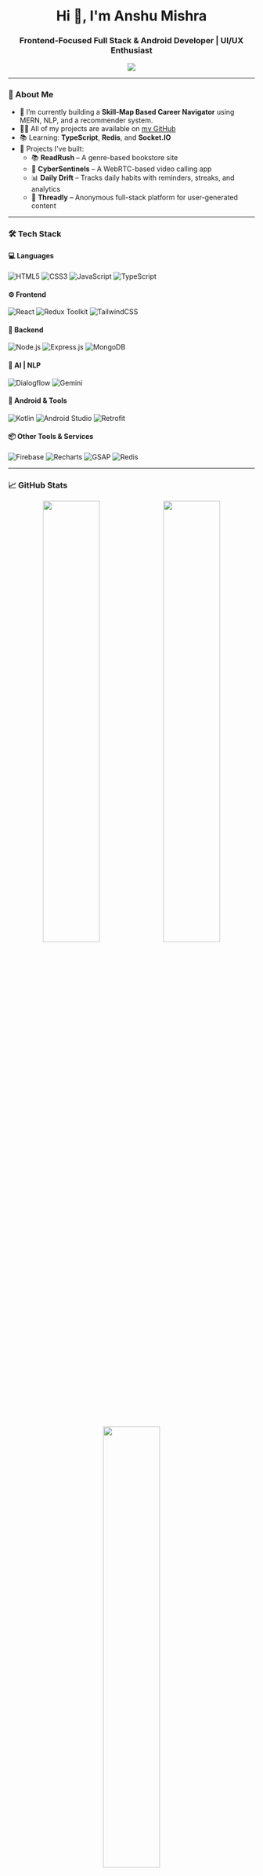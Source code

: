 <h1 align="center">Hi 👋, I'm Anshu Mishra</h1>
<h3 align="center">Frontend-Focused Full Stack & Android Developer | UI/UX Enthusiast</h3>

<p align="center">
  <img src="https://readme-typing-svg.herokuapp.com/?lines=Passionate%20Web%20%26%20Android%20Developer;Frontend%20Lover%20|%20Clean%20UI%20Builder;MERN%20Stack%20%7C%20Cloud%20%7C%20AI%20Exploration;Always%20Learning%20%F0%9F%93%9A" />
</p>

---

### 🚀 About Me

- 🔭 I’m currently building a **Skill-Map Based Career Navigator** using MERN, NLP, and a recommender system.
- 👨‍💻 All of my projects are available on [my GitHub](https://github.com/amishra-D)
- 📚 Learning: **TypeScript**, **Redis**, and **Socket.IO**
- 🧠 Projects I've built:  
  - 📚 **ReadRush** – A genre-based bookstore site  
  - 🔐 **CyberSentinels** – A WebRTC-based video calling app  
  - 📊 **Daily Drift** – Tracks daily habits with reminders, streaks, and analytics  
  - 🧵 **Threadly** – Anonymous full-stack platform for user-generated content  

---

### 🛠️ Tech Stack

#### 💻 Languages
![HTML5](https://img.shields.io/badge/HTML5-E34F26?style=for-the-badge&logo=html5&logoColor=white)
![CSS3](https://img.shields.io/badge/CSS3-1572B6?style=for-the-badge&logo=css3&logoColor=white)
![JavaScript](https://img.shields.io/badge/JavaScript-F7DF1E?style=for-the-badge&logo=javascript&logoColor=black)
![TypeScript](https://img.shields.io/badge/TypeScript-007ACC?style=for-the-badge&logo=typescript)

#### ⚙️ Frontend
![React](https://img.shields.io/badge/React-20232a?style=for-the-badge&logo=react&logoColor=61DAFB)
![Redux Toolkit](https://img.shields.io/badge/Redux_Toolkit-764ABC?style=for-the-badge&logo=redux&logoColor=white)
![TailwindCSS](https://img.shields.io/badge/TailwindCSS-06B6D4?style=for-the-badge&logo=tailwindcss)

#### 🔧 Backend
![Node.js](https://img.shields.io/badge/Node.js-339933?style=for-the-badge&logo=nodedotjs)
![Express.js](https://img.shields.io/badge/Express.js-000000?style=for-the-badge&logo=express&logoColor=white)
![MongoDB](https://img.shields.io/badge/MongoDB-47A248?style=for-the-badge&logo=mongodb)

#### 🧠 AI | NLP
![Dialogflow](https://img.shields.io/badge/Dialogflow-FF9800?style=for-the-badge&logo=dialogflow&logoColor=white)
![Gemini](https://img.shields.io/badge/Google%20Gemini-AI-blueviolet?style=for-the-badge)

#### 📲 Android & Tools
![Kotlin](https://img.shields.io/badge/Kotlin-7F52FF?style=for-the-badge&logo=kotlin&logoColor=white)
![Android Studio](https://img.shields.io/badge/Android_Studio-3DDC84?style=for-the-badge&logo=android-studio&logoColor=white)
![Retrofit](https://img.shields.io/badge/Retrofit-0077B5?style=for-the-badge&logo=retrofit&logoColor=white)

#### 📦 Other Tools & Services
![Firebase](https://img.shields.io/badge/Firebase-FFCA28?style=for-the-badge&logo=firebase)
![Recharts](https://img.shields.io/badge/Recharts-E15759?style=for-the-badge&logo=recharts&logoColor=white)
![GSAP](https://img.shields.io/badge/GSAP-88CE02?style=for-the-badge&logo=greensock&logoColor=black)
![Redis](https://img.shields.io/badge/Redis-DC382D?style=for-the-badge&logo=redis&logoColor=white)

---

### 📈 GitHub Stats

<p align="center">
  <img width="48%" src="https://github-readme-stats.vercel.app/api?username=amishra-D&show_icons=true&theme=radical" />
  <img width="48%" src="https://github-readme-streak-stats.herokuapp.com/?user=amishra-D&theme=radical" />
</p>

<p align="center">
  <img width="48%" src="https://github-readme-stats.vercel.app/api/top-langs/?username=amishra-D&layout=compact&theme=radical" />
</p>

---

### 📌 Featured Projects

| Project          | Description                                                                                  | Stack Used                        | Live Demo     |
|------------------|----------------------------------------------------------------------------------------------|------------------------------------|---------------|
| **ReadRush**     | A clean and organized genre-based online bookstore                                           | React, Tailwind, Firebase          | [Visit](#)    |
| **DailyDrift**   | Track daily habits with streaks, charts, and notification reminders                         | React, Firebase, Recharts          | [Visit](#)    |
| **CyberSentinels** | Secure peer-to-peer video calls using WebRTC and signaling server                         | WebRTC, Express, Socket.io         | [Visit](#)    |
| **Skill Navigator** | A MERN+NLP based platform suggesting career paths based on your skill map                | MongoDB, Express, React, Node, AI  | [Coming Soon] |

---

### 📬 Connect With Me

<p align="center">
  <a href="https://www.linkedin.com/in/anshu-mishra-a5b645291/" target="_blank">
    <img alt="LinkedIn" src="https://img.shields.io/badge/LinkedIn-blue?style=for-the-badge&logo=linkedin" />
  </a>
  <a href="mailto:yourmail@example.com">
    <img alt="Gmail" src="https://img.shields.io/badge/Gmail-red?style=for-the-badge&logo=gmail&logoColor=white" />
  </a>
  <a href="https://github.com/amishra-D" target="_blank">
    <img alt="GitHub" src="https://img.shields.io/badge/GitHub-100000?style=for-the-badge&logo=github&logoColor=white" />
  </a>
</p>

---

<p align="center">
  Made with ❤️ by Anshu | Keep Coding 💻
</p>
